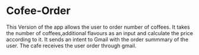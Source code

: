 # Cofee-Order
This Version of the app allows the user to order number of coffees.
It takes the number of coffees,additional flavours as an input and calculate the price according to it.
It sends an intent to Gmail with the order summmary of the user.
The cafe receives the user order through gmail.
